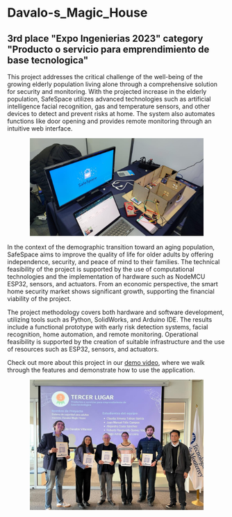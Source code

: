# Davalo-s_Magic_House
## 3rd place "Expo Ingenierias 2023" category "Producto o servicio para emprendimiento de base tecnologica"
This project addresses the critical challenge of the well-being of the growing elderly population living alone through a comprehensive solution for security and monitoring. With the projected increase in the elderly population, SafeSpace utilizes advanced technologies such as artificial intelligence facial recognition, gas and temperature sensors, and other devices to detect and prevent risks at home. The system also automates functions like door opening and provides remote monitoring through an intuitive web interface.
<p align="center">
  <img src="img/66a699b7-2c9d-4e9a-bf40-69a95207e83d.jpg" width="400"/>
</p>

In the context of the demographic transition toward an aging population, SafeSpace aims to improve the quality of life for older adults by offering independence, security, and peace of mind to their families. The technical feasibility of the project is supported by the use of computational technologies and the implementation of hardware such as NodeMCU ESP32, sensors, and actuators. From an economic perspective, the smart home security market shows significant growth, supporting the financial viability of the project.

The project methodology covers both hardware and software development, utilizing tools such as Python, SolidWorks, and Arduino IDE. The results include a functional prototype with early risk detection systems, facial recognition, home automation, and remote monitoring. Operational feasibility is supported by the creation of suitable infrastructure and the use of resources such as ESP32, sensors, and actuators.

Check out more about this project in our [demo video](https://youtu.be/ADH4FWjCIjY), where we walk through the features and demonstrate how to use the application.
<p align="center">
  <img src="img/0102f253-8c04-4f34-a3da-0da35a73e2c0.jpg" width="400" />
</p>

